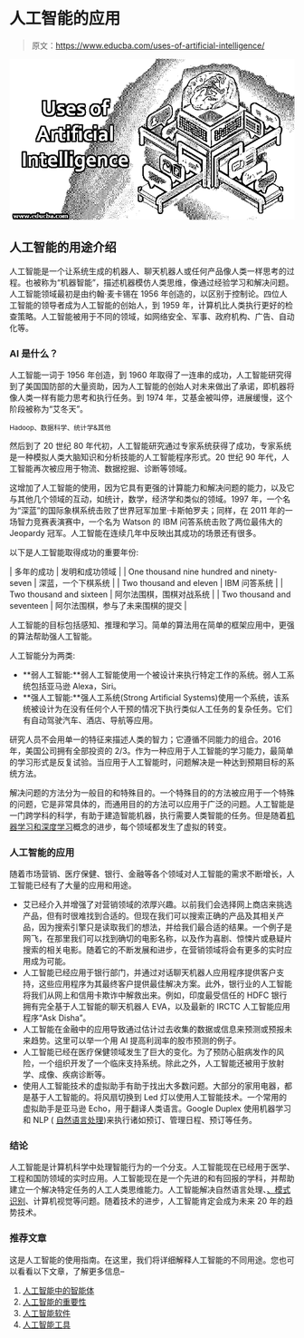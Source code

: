 # 人工智能的应用

> 原文：<https://www.educba.com/uses-of-artificial-intelligence/>

![Uses-of-Artificial-Intelligence](img/f1f664f133cf267f9fe6d7b7b4531a45.png)



## 人工智能的用途介绍

人工智能是一个让系统生成的机器人、聊天机器人或任何产品像人类一样思考的过程。也被称为“机器智能”，描述机器模仿人类思维，像通过经验学习和解决问题。人工智能领域最初是由约翰·麦卡锡在 1956 年创造的，以区别于控制论。四位人工智能的领导者成为人工智能的创始人，到 1959 年，计算机比人类执行更好的检查策略。人工智能被用于不同的领域，如网络安全、军事、政府机构、广告、自动化等。

### AI 是什么？

人工智能一词于 1956 年创造，到 1960 年取得了一连串的成功，人工智能研究得到了美国国防部的大量资助，因为人工智能的创始人对未来做出了承诺，即机器将像人类一样有能力思考和执行任务。到 1974 年，艾基金被叫停，进展缓慢，这个阶段被称为“艾冬天”。

<small>Hadoop、数据科学、统计学&其他</small>

然后到了 20 世纪 80 年代初，人工智能研究通过专家系统获得了成功，专家系统是一种模拟人类大脑知识和分析技能的人工智能程序形式。20 世纪 90 年代，人工智能再次被应用于物流、数据挖掘、诊断等领域。

这增加了人工智能的使用，因为它具有更强的计算能力和解决问题的能力，以及它与其他几个领域的互动，如统计，数学，经济学和类似的领域。1997 年，一个名为“深蓝”的国际象棋系统击败了世界冠军加里·卡斯帕罗夫；同样，在 2011 年的一场智力竞赛表演赛中，一个名为 Watson 的 IBM 问答系统击败了两位最伟大的 Jeopardy 冠军。人工智能在连续几年中反映出其成功的场景还有很多。

以下是人工智能取得成功的重要年份:

| 多年的成功 | 发明和成功领域 |
| One thousand nine hundred and ninety-seven | 深蓝，一个下棋系统 |
| Two thousand and eleven | IBM 问答系统 |
| Two thousand and sixteen | 阿尔法围棋，围棋对战系统 |
| Two thousand and seventeen | 阿尔法围棋，参与了未来围棋的提交 |

人工智能的目标包括感知、推理和学习。简单的算法用在简单的框架应用中，更强的算法帮助强人工智能。

人工智能分为两类:

*   **弱人工智能:**弱人工智能使用一个被设计来执行特定工作的系统。弱人工系统包括亚马逊 Alexa，Siri。
*   **强人工智能:**强人工系统(Strong Artificial Systems)使用一个系统，该系统被设计为在没有任何个人干预的情况下执行类似人工任务的复杂任务。它们有自动驾驶汽车、酒店、导航等应用。

研究人员不会用单一的特征来描述人类的智力；它遵循不同能力的组合。2016 年，美国公司拥有全部投资的 2/3。作为一种应用于人工智能的学习能力，最简单的学习形式是反复试验。当应用于人工智能时，问题解决是一种达到预期目标的系统方法。

解决问题的方法分为一般目的和特殊目的。一个特殊目的的方法被应用于一个特殊的问题，它是非常具体的，而通用目的的方法可以应用于广泛的问题。人工智能是一门跨学科的科学，有助于建造智能机器，执行需要人类智能的任务。但是随着[机器学习和深度学习](https://www.educba.com/deep-learning-vs-machine-learning/)概念的进步，每个领域都发生了虚拟的转变。

### 人工智能的应用

随着市场营销、医疗保健、银行、金融等各个领域对人工智能的需求不断增长，人工智能已经有了大量的应用和用途。

*   艾已经介入并增强了对营销领域的浓厚兴趣。以前我们会选择网上商店来挑选产品，但有时很难找到合适的。但现在我们可以搜索正确的产品及其相关产品，因为搜索引擎只是读取我们的想法，并给我们最合适的结果。一个例子是网飞，在那里我们可以找到确切的电影名称，以及作为喜剧、惊悚片或悬疑片搜索的相关电影。随着它的不断发展和进步，在营销领域将会有更多的实时应用成为可能。
*   人工智能已经应用于银行部门，并通过对话聊天机器人应用程序提供客户支持，这些应用程序为其最终客户提供最佳解决方案。此外，银行业的人工智能将我们从网上和信用卡欺诈中解救出来。例如，印度最受信任的 HDFC 银行拥有完全基于人工智能的聊天机器人 EVA，以及最新的 IRCTC 人工智能应用程序“Ask Disha”。
*   人工智能在金融中的应用导致通过估计过去收集的数据或信息来预测或预报未来趋势。这里可以举一个用 AI 提高利润率的股市预测的例子。
*   人工智能已经在医疗保健领域发生了巨大的变化。为了预防心脏病发作的风险，一个组织开发了一个临床支持系统。除此之外，人工智能还被用于放射学、成像、疾病诊断等。
*   使用人工智能技术的虚拟助手有助于找出大多数问题。大部分的家用电器，都是基于人工智能的。将风扇切换到 Led 灯以使用人工智能技术。一个常用的虚拟助手是亚马逊 Echo，用于翻译人类语言。Google Duplex 使用机器学习和 NLP ( [自然语言处理](https://www.educba.com/what-is-nlp/))来执行诸如预订、管理日程、预订等任务。

### 结论

人工智能是计算机科学中处理智能行为的一个分支。人工智能现在已经用于医学、工程和国防领域的实时应用。人工智能现在是一个先进的和有回报的学科，并帮助建立一个解决特定任务的人工人类思维能力。人工智能解决自然语言处理、[、模式识别](https://www.educba.com/pattern-recognition-applications/)、计算机视觉等问题。随着技术的进步，人工智能肯定会成为未来 20 年的趋势技术。

### 推荐文章

这是人工智能的使用指南。在这里，我们将详细解释人工智能的不同用途。您也可以看看以下文章，了解更多信息–

1.  [人工智能中的智能体](https://www.educba.com/agents-in-artificial-intelligence/)
2.  [人工智能的重要性](https://www.educba.com/importance-of-artificial-intelligence/)
3.  [人工智能软件](https://www.educba.com/artificial-intelligence-software/)
4.  [人工智能工具](https://www.educba.com/artificial-intelligence-tools/)





